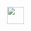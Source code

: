 

<p align="right">
  <img src=https://media.giphy.com/media/UvPvsX9oMlMWs/giphy.gif width=40 />
</p>
